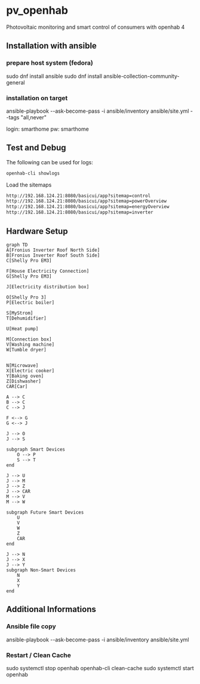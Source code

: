 # pv_openhab
Photovoltaic monitoring and smart control of consumers with openhab 4

## Installation with ansible

### prepare host system (fedora)
sudo dnf install ansible
sudo dnf install ansible-collection-community-general


### installation on target
ansible-playbook --ask-become-pass -i ansible/inventory ansible/site.yml --tags "all,never"

login: smarthome
pw: smarthome

## Test and Debug

The following can be used for logs:
```sh
openhab-cli showlogs
```

Load the sitemaps
```sh
http://192.168.124.21:8080/basicui/app?sitemap=control
http://192.168.124.21:8080/basicui/app?sitemap=powerOverview
http://192.168.124.21:8080/basicui/app?sitemap=energyOverview
http://192.168.124.21:8080/basicui/app?sitemap=inverter
```

## Hardware Setup

```mermaid
graph TD
A[Fronius Inverter Roof North Side]
B[Fronius Inverter Roof South Side]
C[Shelly Pro EM3]

F[House Electricity Connection]
G[Shelly Pro EM3]

J[Electricity distribution box]

O[Shelly Pro 3]
P[Electric boiler]

S[MyStrom]
T[Dehumidifier]

U[Heat pump]

M[Connection box]
V[Washing machine]
W[Tumble dryer]


N[Microwave]
X[Electric cooker]
Y[Baking oven]
Z[Dishwasher]
CAR[Car]

A --> C
B --> C
C --> J

F <--> G
G <--> J

J --> O
J --> S

subgraph Smart Devices
    O --> P
    S --> T
end

J --> U
J --> M
J --> Z
J --> CAR
M --> V
M --> W

subgraph Future Smart Devices
    U
    V
    W
    Z
    CAR
end

J --> N
J --> X
J --> Y
subgraph Non-Smart Devices
    N
    X
    Y
end
```

## Additional Informations

### Ansible file copy
ansible-playbook --ask-become-pass -i ansible/inventory ansible/site.yml

### Restart / Clean Cache
sudo systemctl stop openhab
openhab-cli clean-cache
sudo systemctl start openhab
